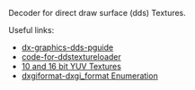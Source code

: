 Decoder for direct draw surface (dds) Textures.

Useful links:

- [dx-graphics-dds-pguide](https://docs.microsoft.com/en-us/windows/win32/direct3ddds/dx-graphics-dds-pguide)
- [code-for-ddstextureloader](https://docs.microsoft.com/en-us/windows/uwp/gaming/complete-code-for-ddstextureloader)
- [10 and 16 bit YUV Textures](https://docs.microsoft.com/de-de/windows/win32/medfound/10-bit-and-16-bit-yuv-video-formats?redirectedfrom=MSDN)
- [dxgiformat-dxgi_format Enumeration](https://docs.microsoft.com/en-us/windows/win32/api/dxgiformat/ne-dxgiformat-dxgi_format)
